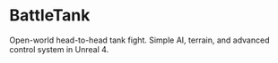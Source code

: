 # BattleTank
Open-world head-to-head tank fight. Simple AI, terrain, and advanced control system in Unreal 4.
